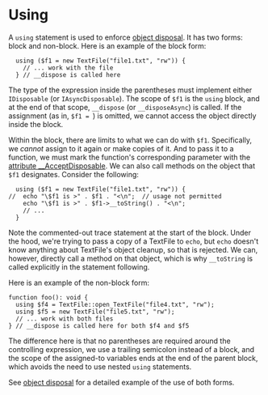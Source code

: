 # Using

A `using` statement is used to enforce [object disposal](/docs/hack/classes/object-disposal).  It has two forms: block and non-block. Here is an
example of the block form:

```hack no-extract
  using ($f1 = new TextFile("file1.txt", "rw")) {
    // ... work with the file
  } // __dispose is called here
```

The type of the expression inside the parentheses must implement either `IDisposable` (or `IAsyncDisposable`). The scope of `$f1` is
the `using` block, and at the end of that scope, `__dispose` (or `__disposeAsync`) is called. If the assignment (as in, `$f1 = `) is
omitted, we cannot access the object directly inside the block.

Within the block, there are limits to what we can do with `$f1`. Specifically, we *cannot* assign to it again or make copies of it.  And to
pass it to a function, we must mark the function's corresponding parameter with the
[attribute __AcceptDisposable](/docs/hack/attributes/predefined-attributes#__AcceptDisposable).  We can also call methods on the object
that `$f1` designates.  Consider the following:

```hack no-extract
  using ($f1 = new TextFile("file1.txt", "rw")) {
//  echo "\$f1 is >" . $f1 . "<\n";  // usage not permitted
    echo "\$f1 is >" . $f1->__toString() . "<\n";
    // ...
  }
```

Note the commented-out trace statement at the start of the block. Under the hood, we're trying to pass a copy of a TextFile to `echo`, but
`echo` doesn't know anything about TextFile's object cleanup, so that is rejected. We can, however, directly call a method on that object,
which is why `__toString` is called explicitly in the statement following.

Here is an example of the non-block form:

```hack no-extract
function foo(): void {
  using $f4 = TextFile::open_TextFile("file4.txt", "rw");
  using $f5 = new TextFile("file5.txt", "rw");
  // ... work with both files
} // __dispose is called here for both $f4 and $f5
```

The difference here is that no parentheses are required around the controlling expression, we use a trailing semicolon instead of a block,
and the scope of the assigned-to variables ends at the end of the parent block, which avoids the need to use nested `using` statements.

See [object disposal](/docs/hack/classes/object-disposal) for a detailed example of the use of both forms.
